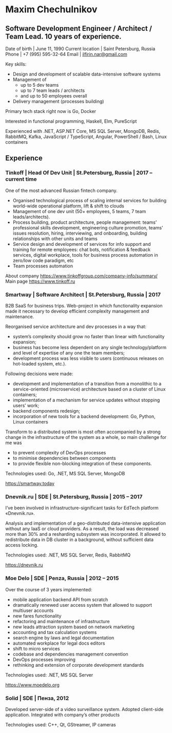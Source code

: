 # Maxim Chechulnikov
## Software Development Engineer / Architect / Team Lead. 10 years of experience. 

Date of birth | June 11, 1990
Current location | Saint Petersburg, Russia
Phone | +7 (995) 595-32-64
Email | ilfirin.nar@gmail.com

Key skills:
- Design and development of scalable data-intensive software systems
- Management of 
	- up to 5 dev teams
	- up to 7 team leads / architects
	- and up to 50 employees overall
- Delivery management (processes building)

Primary tech stack right now is Go, Docker

Interested in functional programming, Haskell, Elm, PureScript

Experienced with .NET, ASP.NET Core, MS SQL Server, MongoDB, Redis, RabbitMQ, Kafka, JavaScript / TypeScript, Angular, PowerShell / Bash, Linux containers

## Experience
### Tinkoff | Head Of Dev Unit | St.Petersburg, Russia | 2017 – current time
One of the most advanced Russian fintech company. 
- Organised technological process of scaling internal services for building world-wide operational platform, lift & shift to clouds
- Management of one dev unit (50+ employees, 5 teams, 7 team leads/architects).
- Process building, product architecture, people management: teams’ professional skills development, engineering culture promotion, teams’ issues resolution, hiring, interviewing, and onboarding, building relationships with other units and teams 
- Service design and development of services for info support and training for remote employees: chat bots, notification & feedback services, digital workplace, tools for business process automation in zero/low code paradigm, etc
- Team processes automation

About company https://www.tinkoffgroup.com/company-info/summary/ 
Main page https://www.tinkoff.ru 


### Smartway | Software Architect | St.Petersburg, Russia | 2017
B2B SaaS for business trips. Web-project in which functionality expansion made it necessary to develop efficient complexity management and maintenance.

Reorganised service architecture and dev processes in a way that:
- system’s complexity should grow no faster than linear with functionality expansion;
- business has become less dependent on any single technology/platform and level of expertise of any one the team members;
- development process was less visible to users (continuous releases on hot-loaded system, etc.).

Following decisions were made:
- development and implementation of a transition from a monolithic to a service-oriented (microservice) architecture based on a cluster of Linux containers;
- implementation of a mechanism for service updates without stopping users’ work;
- backend components redesign;
- incorporation of new tools for a backend development: Go, Python, Linux containers

Transform to a distributed system is most often accompanied by a strong change in the infrastructure of the system as a whole, so main challenge for me was
- to prevent complexity of DevOps processes
- to minimise dependencies between components
- to provide flexible non-blocking integration of these components.

Technologies used: Go, .NET, MS SQL Server, MongoDB

https://smartway.today 


### Dnevnik.ru | SDE | St.Petersburg, Russia | 2015 – 2017
I’ve been involved in infrastructure-significant tasks for EdTech platform «Dnevnik.ru».

Analysis and implementation of a geo-distributed data-intensive application without any IaaS or cloud providers. As a result, the load was decreased more than 30% and a resharding subsystem was incorporated. It allowed to redistribute data in DB cluster in a background, without sufficient data access locking.

Technologies used: .NET, MS SQL Server, Redis, RabbitMQ

https://dnevnik.ru


### Moe Delo | SDE | Penza, Russia | 2012 – 2015
Over the course of 3 years implemented:
- mobile application backend API from scratch
- dramatically renewed user access system that allowed to support multiuser accounts
- new fares functionality
- refactoring and maintenance of infrastructure
- new leads attraction system based on network marketing
- accounting and tax calculation systems
- search engine by laws and legal documentation
- automated workplace for legal docs editors
- shift to micro services
- codebase and dependencies management convention
- DevOps processes improving
- rethinking and extension of corporate development standards

Technologies used: .NET, MS SQL Server

https://www.moedelo.org 


### Solid | SDE | Пенза, 2012
Developed server-side of a video surveillance system. Adopted client-side application. Integrated with company’s other products

Technologies used: C++, Qt, GStreamer, IP cameras
